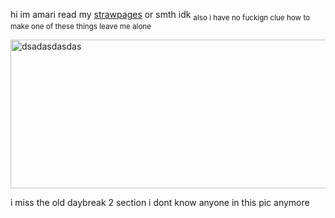 hi im amari read my [strawpages](https://worstleon.straw.page/) or smth idk
<sub>also i have no fuckign clue how to make one of these things leave me alone</sub>


<img width="706" height="238" alt="dsadasdasdas" src="https://github.com/user-attachments/assets/fbf03ed0-4757-4720-aa4d-c236f86df309" />

i miss the old daybreak 2 section i dont know anyone in this pic anymore
